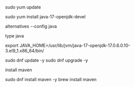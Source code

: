 
sudo yum update

sudo yum install java-17-openjdk-devel

alternatives --config java

type java

export JAVA_HOME=/usr/lib/jvm/java-17-openjdk-17.0.6.0.10-3.el9_1.x86_64/bin/


sudo dnf update -y
sudo dnf upgrade -y


install maven

sudo dnf install maven -y
brew  install maven

